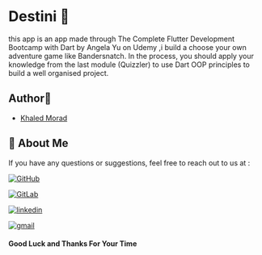 # Destini 🤔


this app is an app made through The Complete Flutter Development Bootcamp
with Dart by Angela Yu on Udemy ,i build a choose your own adventure game
like Bandersnatch. In the process, you should apply your knowledge from
the last module (Quizzler) to use Dart OOP principles to
build a well organised project.

## Author🚀

- [Khaled Morad](https://www.linkedin.com/in/khaledmorad)


## 🔗 About Me 
If you have any questions or suggestions, feel free to reach out to us at :


[![GitHub](https://img.shields.io/badge/GitHub-333?style=for-the-badge&logo=github&logoColor=white)](https://github.com/khaledmrad2)

[![GitLab](https://img.shields.io/badge/-Gitlab-orange?logo=gitlab&logoColor=white&style=for-the-badge)](https://gitlab.com/khaledmorad)

[![linkedin](https://img.shields.io/badge/linkedin-0A66C2?style=for-the-badge&logo=linkedin&logoColor=white)](https://www.linkedin.com/in/khaledmorad)

[![gmail](https://img.shields.io/badge/Gmail-D14836?style=for-the-badge&logo=gmail&logoColor=white)](mailto:khaled.morad.br@gmail.com)

#### Good Luck and Thanks For Your Time

